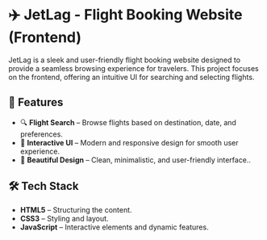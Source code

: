 # ✈️ JetLag - Flight Booking Website (Frontend)

JetLag is a sleek and user-friendly flight booking website designed to provide a seamless browsing experience for travelers. This project focuses on the frontend, offering an intuitive UI for searching and selecting flights.

## 🚀 Features

- 🔍 **Flight Search** – Browse flights based on destination, date, and preferences.
- 🛫 **Interactive UI** – Modern and responsive design for smooth user experience.
- 🎨 **Beautiful Design** – Clean, minimalistic, and user-friendly interface..

## 🛠️ Tech Stack

- **HTML5** – Structuring the content.
- **CSS3** – Styling and layout.
- **JavaScript** – Interactive elements and dynamic features.



